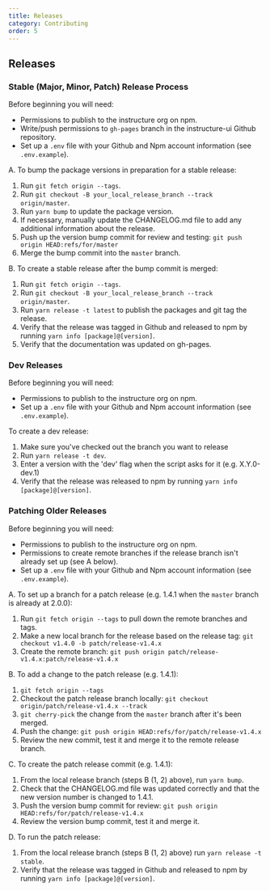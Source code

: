 ```yaml
---
title: Releases
category: Contributing
order: 5
---
```


## Releases


### Stable (Major, Minor, Patch) Release Process

Before beginning you will need:

- Permissions to publish to the instructure org on npm.
- Write/push permissions to `gh-pages` branch in the instructure-ui Github repository.
- Set up a `.env` file with your Github and Npm account information (see `.env.example`).

A. To bump the package versions in preparation for a stable release:

1. Run `git fetch origin --tags`.
1. Run `git checkout -B your_local_release_branch --track origin/master`.
1. Run `yarn bump` to update the package version.
1. If necessary, manually update the CHANGELOG.md file to add any additional information about the release.
1. Push up the version bump commit for review and testing: `git push origin HEAD:refs/for/master`
1. Merge the bump commit into the `master` branch.

B. To create a stable release after the bump commit is merged:

1. Run `git fetch origin --tags`.
1. Run `git checkout -B your_local_release_branch --track origin/master`.
1. Run `yarn release -t latest` to publish the packages and git tag the release.
1. Verify that the release was tagged in Github and released to npm by running `yarn info [package]@[version]`.
1. Verify that the documentation was updated on gh-pages.


### Dev Releases

Before beginning you will need:

- Permissions to publish to the instructure org on npm.
- Set up a `.env` file with your Github and Npm account information (see `.env.example`).

To create a dev release:

1. Make sure you've checked out the branch you want to release
1. Run `yarn release -t dev`.
1. Enter a version with the 'dev' flag when the script asks for it (e.g. X.Y.0-dev.1)
1. Verify that the release was released to npm by running `yarn info [package]@[version]`.


### Patching Older Releases

Before beginning you will need:

- Permissions to publish to the instructure org on npm.
- Permissions to create remote branches if the release branch isn't already set up (see A below).
- Set up a `.env` file with your Github and Npm account information (see `.env.example`).

A. To set up a branch for a patch release (e.g. 1.4.1 when the `master` branch is already at 2.0.0):

1. Run `git fetch origin --tags` to pull down the remote branches and tags.
1. Make a new local branch for the release based on the release tag: `git checkout v1.4.0 -b patch/release-v1.4.x`
1. Create the remote branch: `git push origin patch/release-v1.4.x:patch/release-v1.4.x`

B. To add a change to the patch release (e.g. 1.4.1):

1. `git fetch origin --tags`
1. Checkout the patch release branch locally: `git checkout origin/patch/release-v1.4.x --track`
1. `git cherry-pick` the change from the `master` branch after it's been merged.
1. Push the change: `git push origin HEAD:refs/for/patch/release-v1.4.x`
1. Review the new commit, test it and merge it to the remote release branch.

C. To create the patch release commit (e.g. 1.4.1):

1. From the local release branch (steps B (1, 2) above), run `yarn bump`.
1. Check that the CHANGELOG.md file was updated correctly and that the new version number is changed to 1.4.1.
1. Push the version bump commit for review: `git push origin HEAD:refs/for/patch/release-v1.4.x`
1. Review the version bump commit, test it and merge it.

D. To run the patch release:

1. From the local release branch (steps B (1, 2) above) run `yarn release -t stable`.
1. Verify that the release was tagged in Github and released to npm by running `yarn info [package]@[version]`.
